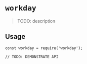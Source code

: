 # `workday`

> TODO: description

## Usage

```
const workday = require('workday');

// TODO: DEMONSTRATE API
```

